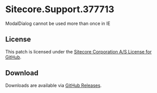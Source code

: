# Sitecore.Support.377713
ModalDialog cannot be used more than once in IE

## License  
This patch is licensed under the [Sitecore Corporation A/S License for GitHub](https://github.com/sitecoresupport/Sitecore.Support.377713/blob/master/LICENSE).  

## Download  
Downloads are available via [GitHub Releases](https://github.com/sitecoresupport/Sitecore.Support.377713/releases).  
